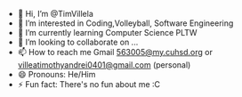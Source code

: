 - 👋 Hi, I’m @TimVillela
- 👀 I’m interested in Coding,Volleyball, Software Engineering
- 🌱 I’m currently learning Computer Science PLTW
- 💞️ I’m looking to collaborate on ...
- 📫 How to reach me Gmail 563005@my.cuhsd.org or villeatimothyandrei0401@gmail.com (personal)
- 😄 Pronouns: He/Him
- ⚡ Fun fact: There's no fun about me :C

<!---
TimVillela/TimVillela is a ✨ special ✨ repository because its `README.md` (this file) appears on your GitHub profile.
You can click the Preview link to take a look at your changes.
--->
